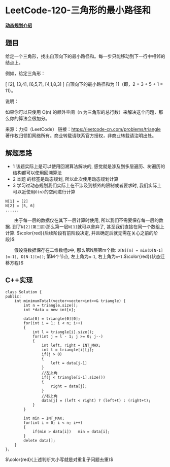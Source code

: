 # LeetCode-120-三角形的最小路径和

**[动态规划介绍]()**

## 题目
给定一个三角形，找出自顶向下的最小路径和。每一步只能移动到下一行中相邻的结点上。

例如，给定三角形：

[
     [2],
    [3,4],
   [6,5,7],
  [4,1,8,3]
]
自顶向下的最小路径和为 11（即，2 + 3 + 5 + 1 = 11）。

说明：

如果你可以只使用 O(n) 的额外空间（n 为三角形的总行数）来解决这个问题，那么你的算法会很加分。

来源：力扣（LeetCode）
链接：https://leetcode-cn.com/problems/triangle
著作权归领扣网络所有。商业转载请联系官方授权，非商业转载请注明出处。

## 解题思路

* 1 该题实际上是可以使用回溯算法解决的, 感觉就是涉及到多层遍历、树遍历的结构都可以使用回溯算法
* 2 本题 的标签是动态规划, 所以此次使用动态规划计算
* 3 学习过动态规划我们实际上在不涉及到额外的限制或者要求时, 我们实际上可以近使用`O(n)`的空间进行计算
```
N[1] = [2]
N[2] = [5, 6]
......
```
&emsp;&emsp;由于每一层的数据仅在其下一层计算时使用, 所以我们不需要保存每一层的数据. 到了`N[2](第二层)`那么第一层`N[1]`就可以舍弃了, 甚至我们直接在同一个数组上计算. $\color{red}{后续阶段有前阶段决定, 并且确定后就无需在关心之前的阶段}$

&emsp;&emsp;假设将数据保存在二维数组`D`中, 那么第N层第m个数: `D[N][m] = min(D[N-1][m-1], D[N-1][m])`; 第M个节点, 左上角为`m-1`, 右上角为`m+1`.$\color{red}{状态迁移方程}$


## C++实现
```
class Solution {
public:
    int minimumTotal(vector<vector<int>>& triangle) {
    	int n = triangle.size();
        int *data = new int[n];

        data[0] = triangle[0][0];
        for(int i = 1; i < n; i++)
        {
        	int l = triangle[i].size();
        	for(int j = l - 1; j >= 0; j--)
        	{
        		int left, right = INT_MAX;
        		int t = triangle[i][j];
        		if(j > 0)
        		{
        			left = data[j-1]
        		}
        		//左上角
        		if(j < triangle[i-1].size())
        		{
        			right = data[j];
        		}
        		//右上角
        		data[j] = (left < right) ? (left+t) : (right+t);
        	}
        }

        int min = INT_MAX;
        for(int i = 0; i < n; i++)
        {
        	if(min > data[i])	min = data[i];
        }
        delete data[];
    }
};
```
$\color{red}{上述判断大小写就是对重复子问题去重}$